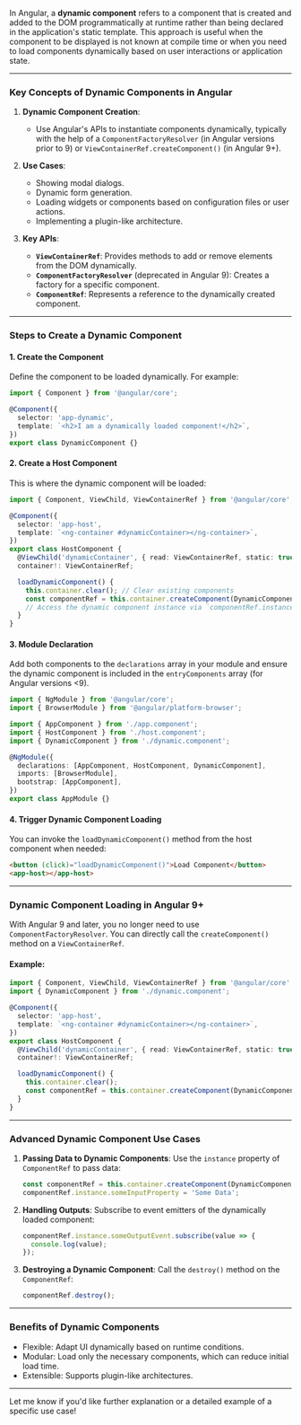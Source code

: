 In Angular, a **dynamic component** refers to a component that is created and added to the DOM programmatically at runtime rather than being declared in the application's static template. This approach is useful when the component to be displayed is not known at compile time or when you need to load components dynamically based on user interactions or application state.

---

### **Key Concepts of Dynamic Components in Angular**

1. **Dynamic Component Creation**:
    - Use Angular's APIs to instantiate components dynamically, typically with the help of a `ComponentFactoryResolver` (in Angular versions prior to 9) or `ViewContainerRef.createComponent()` (in Angular 9+).

2. **Use Cases**:
    - Showing modal dialogs.
    - Dynamic form generation.
    - Loading widgets or components based on configuration files or user actions.
    - Implementing a plugin-like architecture.

3. **Key APIs**:
    - **`ViewContainerRef`**: Provides methods to add or remove elements from the DOM dynamically.
    - **`ComponentFactoryResolver`** (deprecated in Angular 9): Creates a factory for a specific component.
    - **`ComponentRef`**: Represents a reference to the dynamically created component.

---

### **Steps to Create a Dynamic Component**

#### 1. **Create the Component**
Define the component to be loaded dynamically. For example:

```typescript
import { Component } from '@angular/core';

@Component({
  selector: 'app-dynamic',
  template: `<h2>I am a dynamically loaded component!</h2>`,
})
export class DynamicComponent {}
```

#### 2. **Create a Host Component**
This is where the dynamic component will be loaded:

```typescript
import { Component, ViewChild, ViewContainerRef } from '@angular/core';

@Component({
  selector: 'app-host',
  template: `<ng-container #dynamicContainer></ng-container>`,
})
export class HostComponent {
  @ViewChild('dynamicContainer', { read: ViewContainerRef, static: true })
  container!: ViewContainerRef;

  loadDynamicComponent() {
    this.container.clear(); // Clear existing components
    const componentRef = this.container.createComponent(DynamicComponent);
    // Access the dynamic component instance via `componentRef.instance` if needed
  }
}
```

#### 3. **Module Declaration**
Add both components to the `declarations` array in your module and ensure the dynamic component is included in the `entryComponents` array (for Angular versions <9).

```typescript
import { NgModule } from '@angular/core';
import { BrowserModule } from '@angular/platform-browser';

import { AppComponent } from './app.component';
import { HostComponent } from './host.component';
import { DynamicComponent } from './dynamic.component';

@NgModule({
  declarations: [AppComponent, HostComponent, DynamicComponent],
  imports: [BrowserModule],
  bootstrap: [AppComponent],
})
export class AppModule {}
```

#### 4. **Trigger Dynamic Component Loading**
You can invoke the `loadDynamicComponent()` method from the host component when needed:

```html
<button (click)="loadDynamicComponent()">Load Component</button>
<app-host></app-host>
```

---

### **Dynamic Component Loading in Angular 9+**
With Angular 9 and later, you no longer need to use `ComponentFactoryResolver`. You can directly call the `createComponent()` method on a `ViewContainerRef`.

#### Example:
```typescript
import { Component, ViewChild, ViewContainerRef } from '@angular/core';
import { DynamicComponent } from './dynamic.component';

@Component({
  selector: 'app-host',
  template: `<ng-container #dynamicContainer></ng-container>`,
})
export class HostComponent {
  @ViewChild('dynamicContainer', { read: ViewContainerRef, static: true })
  container!: ViewContainerRef;

  loadDynamicComponent() {
    this.container.clear();
    const componentRef = this.container.createComponent(DynamicComponent);
  }
}
```

---

### **Advanced Dynamic Component Use Cases**
1. **Passing Data to Dynamic Components**:
   Use the `instance` property of `ComponentRef` to pass data:
   ```typescript
   const componentRef = this.container.createComponent(DynamicComponent);
   componentRef.instance.someInputProperty = 'Some Data';
   ```

2. **Handling Outputs**:
   Subscribe to event emitters of the dynamically loaded component:
   ```typescript
   componentRef.instance.someOutputEvent.subscribe(value => {
     console.log(value);
   });
   ```

3. **Destroying a Dynamic Component**:
   Call the `destroy()` method on the `ComponentRef`:
   ```typescript
   componentRef.destroy();
   ```

---

### **Benefits of Dynamic Components**
- Flexible: Adapt UI dynamically based on runtime conditions.
- Modular: Load only the necessary components, which can reduce initial load time.
- Extensible: Supports plugin-like architectures.

---

Let me know if you'd like further explanation or a detailed example of a specific use case!
